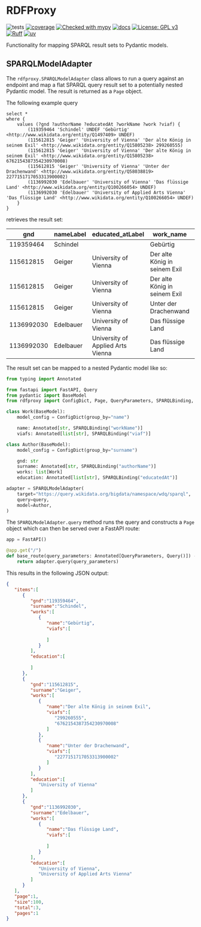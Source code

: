 # RDFProxy

![tests](https://github.com/acdh-oeaw/rdfproxy/actions/workflows/tests.yml/badge.svg)
[![coverage](https://coveralls.io/repos/github/acdh-oeaw/rdfproxy/badge.svg?branch=main&kill_cache=1)](https://coveralls.io/github/acdh-oeaw/rdfproxy?branch=main&kill_cache=1)
[![Checked with mypy](https://www.mypy-lang.org/static/mypy_badge.svg)](https://mypy-lang.org/)
[![docs](https://github.com/acdh-oeaw/rdfproxy/actions/workflows/deploy-docs.yml/badge.svg)](https://acdh-oeaw.github.io/rdfproxy/)
[![License: GPL v3](https://img.shields.io/badge/License-GPLv3-blue.svg)](https://www.gnu.org/licenses/gpl-3.0)
[![Ruff](https://img.shields.io/endpoint?url=https://raw.githubusercontent.com/astral-sh/ruff/main/assets/badge/v2.json)](https://github.com/astral-sh/ruff)
[![uv](https://img.shields.io/endpoint?url=https://raw.githubusercontent.com/astral-sh/uv/main/assets/badge/v0.json)](https://github.com/astral-sh/uv)

Functionality for mapping SPARQL result sets to Pydantic models.


## SPARQLModelAdapter

The `rdfproxy.SPARQLModelAdapter` class allows to run a query against an endpoint and map a flat SPARQL query result set to a potentially nested Pydantic model.
The result is returned as a `Page` object.

The following example query

```sparql
select *
where {
    values (?gnd ?authorName ?educatedAt ?workName ?work ?viaf) {
        (119359464 'Schindel' UNDEF 'Gebürtig' <http://www.wikidata.org/entity/Q1497409> UNDEF)
        (115612815 'Geiger' 'University of Vienna' 'Der alte König in seinem Exil' <http://www.wikidata.org/entity/Q15805238> 299260555)
        (115612815 'Geiger' 'University of Vienna' 'Der alte König in seinem Exil' <http://www.wikidata.org/entity/Q15805238> 6762154387354230970008)
        (115612815 'Geiger' 'University of Vienna' 'Unter der Drachenwand' <http://www.wikidata.org/entity/Q58038819> 2277151717053313900002)
        (1136992030 'Edelbauer' 'University of Vienna' 'Das flüssige Land' <http://www.wikidata.org/entity/Q100266054> UNDEF)
        (1136992030 'Edelbauer' 'University of Applied Arts Vienna' 'Das flüssige Land' <http://www.wikidata.org/entity/Q100266054> UNDEF)
    }
}
```

retrieves the result set:

| gnd        | nameLabel | educated_atLabel                  | work_name                     | work                                      | viaf                   |
|------------|-----------|-----------------------------------|-------------------------------|-------------------------------------------|------------------------|
| 119359464  | Schindel  |                                   | Gebürtig                      | http://www.wikidata.org/entity/Q1497409   |                        |
| 115612815  | Geiger    | University of Vienna              | Der alte König in seinem Exil | http://www.wikidata.org/entity/Q15805238  | 299260555              |
| 115612815  | Geiger    | University of Vienna              | Der alte König in seinem Exil | http://www.wikidata.org/entity/Q15805238  | 6762154387354230970008 |
| 115612815  | Geiger    | University of Vienna              | Unter der Drachenwand         | http://www.wikidata.org/entity/Q58038819  | 2277151717053313900002 |
| 1136992030 | Edelbauer | University of Vienna              | Das flüssige Land             | http://www.wikidata.org/entity/Q100266054 |                        |
| 1136992030 | Edelbauer | University of Applied Arts Vienna | Das flüssige Land             | http://www.wikidata.org/entity/Q100266054 |                        |


The result set can be mapped to a nested Pydantic model like so:

```python
from typing import Annotated

from fastapi import FastAPI, Query
from pydantic import BaseModel
from rdfproxy import ConfigDict, Page, QueryParameters, SPARQLBinding, SPARQLModelAdapter

class Work(BaseModel):
    model_config = ConfigDict(group_by="name")

    name: Annotated[str, SPARQLBinding("workName")]
    viafs: Annotated[list[str], SPARQLBinding("viaf")]

class Author(BaseModel):
    model_config = ConfigDict(group_by="surname")

    gnd: str
    surname: Annotated[str, SPARQLBinding("authorName")]
    works: list[Work]
    education: Annotated[list[str], SPARQLBinding("educatedAt")]

adapter = SPARQLModelAdapter(
    target="https://query.wikidata.org/bigdata/namespace/wdq/sparql",
    query=query,
    model=Author,
)
```

The `SPARQLModelAdapter.query` method runs the query and constructs a `Page` object which can then be served over a FastAPI route:

```python
app = FastAPI()

@app.get("/")
def base_route(query_parameters: Annotated[QueryParameters, Query()]) -> Page[Author]:
    return adapter.query(query_parameters)
```

This results in the following JSON output: 

```json
{
   "items":[
      {
         "gnd":"119359464",
         "surname":"Schindel",
         "works":[
            {
               "name":"Gebürtig",
               "viafs":[
                  
               ]
            }
         ],
         "education":[
            
         ]
      },
      {
         "gnd":"115612815",
         "surname":"Geiger",
         "works":[
            {
               "name":"Der alte König in seinem Exil",
               "viafs":[
                  "299260555",
                  "6762154387354230970008"
               ]
            },
            {
               "name":"Unter der Drachenwand",
               "viafs":[
                  "2277151717053313900002"
               ]
            }
         ],
         "education":[
            "University of Vienna"
         ]
      },
      {
         "gnd":"1136992030",
         "surname":"Edelbauer",
         "works":[
            {
               "name":"Das flüssige Land",
               "viafs":[
                  
               ]
            }
         ],
         "education":[
            "University of Vienna",
            "University of Applied Arts Vienna"
         ]
      }
   ],
   "page":1,
   "size":100,
   "total":3,
   "pages":1
}
```
